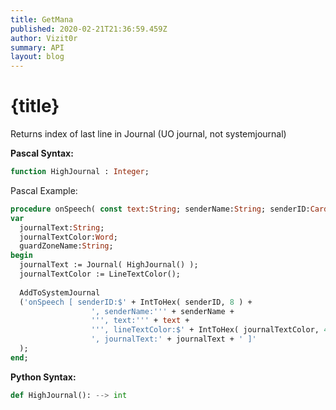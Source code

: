 ```yaml
---
title: GetMana
published: 2020-02-21T21:36:59.459Z
author: Vizit0r
summary: API
layout: blog
---
```


# {title}

Returns index of last line in Journal (UO journal, not systemjournal)

**Pascal Syntax:**

```pascal
function HighJournal : Integer;
```

Pascal Example:
```pascal
procedure onSpeech( const text:String; senderName:String; senderID:Cardinal );
var
  journalText:String;
  journalTextColor:Word;
  guardZoneName:String;
begin 
  journalText := Journal( HighJournal() );
  journalTextColor := LineTextColor();
        
  AddToSystemJournal
  ('onSpeech [ senderID:$' + IntToHex( senderID, 8 ) + 
                  ', senderName:''' + senderName +  
                  ''', text:''' + text + 
                  ''', lineTextColor:$' + IntToHex( journalTextColor, 4 ) + 
                  ', journalText:' + journalText + ' ]' 
  );  
end;
```

**Python Syntax:**
```python
def HighJournal(): --> int
```
